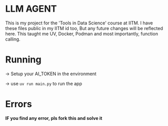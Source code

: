 # LLM AGENT

This is my project for the 'Tools in Data Science' course at IITM. I have these files public in my IITM id too, But any future changes will be reflected here. 
This taught me UV, Docker, Podman and most importantly, function calling.

# Running

-> Setup your AI_TOKEN in the environment

-> use `uv run main.py` to run the app



# Errors 

**IF you find any error, pls fork this and solve it**
